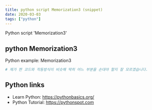 ```yaml
---
title: python script Memorization3 (snippet)
date: 2020-03-03
tags: ["python"]
---
```

Python script 'Memorization3'


## python Memorization3

Python example: Memorization3

```python
# 제가 짠 코드와 작동방식이 비슷해 딱히 어느 부분을 손대야 할지 잘 모르겠습니다.

```

## Python links

- Learn Python: https://pythonbasics.org/
- Python Tutorial: https://pythonspot.com
